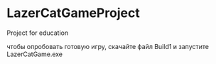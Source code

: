 # LazerCatGameProject
Project for education

чтобы опробовать готовую игру, скачайте файл Build1 и запустите LazerCatGame.exe
